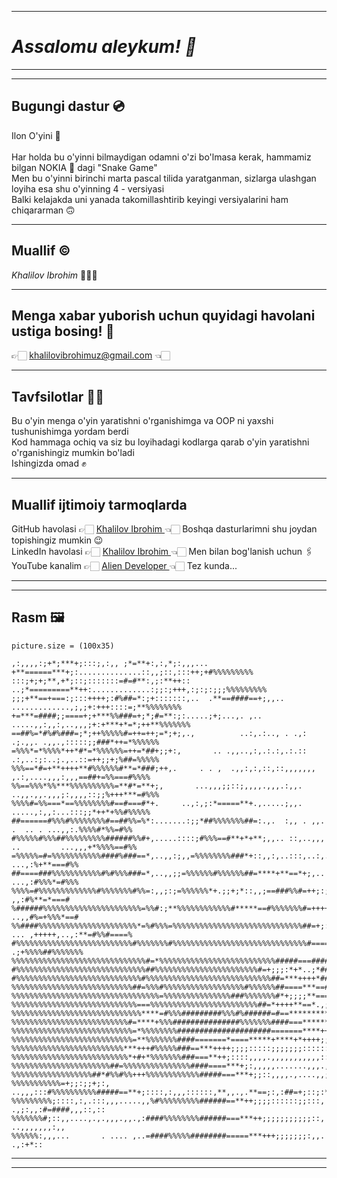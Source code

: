 <hr>
<h1> <i> Assalomu aleykum! 👋 </i> </h1>
<hr>
<hr>

<h2> Bugungi dastur 💿 </h2>
Ilon O'yini 🐍
<br>
<br>
Har holda bu o'yinni bilmaydigan odamni o'zi bo'lmasa kerak, hammamiz bilgan NOKIA 📱 dagi "Snake Game" <br>
Men bu o'yinni birinchi marta pascal tilida yaratganman, sizlarga ulashgan loyiha esa shu o'yinning 4 - versiyasi <br>
Balki kelajakda uni yanada takomillashtirib keyingi versiyalarini ham chiqararman 🙃
<hr>

<h2> Muallif ©️ </h2>
<i> Khalilov Ibrohim </i> 🙍🏻‍♂️
<hr>

<h2> Menga xabar yuborish uchun quyidagi havolani ustiga bosing! 📨 </h2>
👉🏻 <a href="mailto:khalilovibrohimuz@gmail.com">khalilovibrohimuz@gmail.com</a> 👈🏻
<hr>

<h2> Tavfsilotlar 💁🏻 </h2>
Bu o'yin menga o'yin yaratishni o'rganishimga va OOP ni yaxshi tushunishimga yordam berdi <br>
Kod hammaga ochiq va siz bu loyihadagi kodlarga qarab o'yin yaratishni o'rganishingiz mumkin bo'ladi <br>
Ishingizda omad ✊

<hr>
<h2> Muallif ijtimoiy tarmoqlarda </h2>
GitHub havolasi 👉🏻 <a href="https://github.com/khalilovibrohimuz"> Khalilov Ibrohim </a> 👈🏻 Boshqa dasturlarimni shu joydan topishingiz mumkin 😉 <br>
LinkedIn havolasi 👉🏻 <a href="https://www.linkedin.com/in/khalilovibrohimuz"> Khalilov Ibrohim </a> 👈🏻 Men bilan bog'lanish uchun 🖇️ <br>
YouTube kanalim  👉🏻 <a href="https://youtube.com/@alien_dev_uz"> Alien Developer </a> 👈🏻 Tez kunda...
<hr>
<hr>
<h2> Rasm 🖼️ </h2>

```
picture.size = (100x35)

,:,,,,:;+*;***+;:::;,:,, ;*=**+:,:,*;:,,,...  +**======***+;:..............::,,;::,:::++;+#%%%%%%%%%
:::;+;+;**,+*;::;:::::::=#=#**:,;:**++::   ..;*=========**++:.............:;;:;+++,:;:;:;;;%%%%%%%%%
;;;+**==+===:;:::++++;:#%##=*:;+:::::::,..  .**==####==+;,,.. .............,;,;+:+++::::=;**%%%%%%%%
+=***=####;;====+;+***%%###=+;*;#=**:;:.....;+;...,. ,..    .....,,:,,:,..,,,;+:+***+*=*;++**%%%%%%%
==##%=*#%#%###=;*;++%%%%%#=++=++;=*;+;,.,          ..:,.:.., . .,: .;.,,. .,,.,:::::;;###*++=*%%%%%%
=%%%*=*%%%%*++*#*=*%%%%%%=++=*##+;;+:,       .. .,,..,:,.:.:,.:.:: .:,..:;:..;.,..::=++;;+;%##=%%%%%
%%%==*#=+**++++**#%%%%%%#**=*###;++,.     . . ,  .,,:,:,::,::,,,,,,, ,.:,....,,,:,,,==##+=%%===#%%%%
%%==%%%*%%***%%%%%%%%%%=**#*=**+;,       ...,,,;;::;,,,,.,,,.:,,.  ..,,.,,.,,,;:,,,,::;;%+++***=#%%%
%%%%#=%%===*==%%%%%%%%#==#===#*+.     ..,:,;:*=====**+.,.....;,,.    .....,:,,:...:::;;*++*+%%#%%%%%
##======#%%%#%%%%%%%%#==##%%=%*:.......:;;*##%%%%%%%##=:.,.  :,, . ,,.   .  .. . ...,,:.%%%%#*%%=#%%
#%%%%%#%%%##%%%%%%%%%######%%#+,.....::::;#%%%==#**+*+**;,,.. ::,..,,,  ..         ...,,,+*%%%%==#%%
=%%%%%=#=%%%%%%%%%%%####%###==*,..,,:;,,=%%%%%%%%###*+::,,:,..:::,..:,..,,.          ...,:%+**===#%%
##====###%%%%%%%%%%%#%#%%%###=*,..,,;;=%%%%%%#%%%%%%##=****+**==*+;,..               ...,:#%%%*=#%%%
%%%%=#%%%%%%%%%%%%%#%%%%%%%#%%=:,,;:;=%%%%%%*+.;;+;*::,,;==###%%#=++;:;:,,::,..        ,,:#%**=*===#
%######%%%%%%%%%%%%%%%%%%%%%%=%%#:;**%%%%%%%%%%%%#*****==#%%%%%%%#=+++++***+++;;:... ..,,#%=+%%%*==#
%%####%%%%%%%%%%%%%%%%%%%%%%*=%#%%%=%%%%%%%%%%%%%%%%%%%%%%%%%%%%%##=+;:. ... ,+++++,..,:**=#%%#====%
#%%%%%%%%%%%%%%%%%%%%%%%%%%#%%%%%%%#%%%%%%%%%%%%%%%%%%%%%%%%%%%%%%#======*;++;:;+*+ .;+%%%%##%%%%%%%
%%%%%%%%%%%%%%%%%%%%%%%%%%%%%%#=*%%%%%%%%%%%%%%%%%%%%%%%%%%#####===############====,=%===%%========%
#%%%%%%%%%%%%%%%%%%%%%%%%%%%%%##%%%%%%%%%%%%%%%%%%%%%%%#=+;;;:*+*..;*#####%#######*%%###=%%=%%%#=%%#
#%%%%%%%%%%%%%%%%%%%%%%%%%%%%#%%%%%%%%%%%%%%%%%%%%%%%%%%%%##=***++++*####%%####===+;==%%%#==*=*=%%**
%%%%%%%%%%%%%%%%%%%%%%%%%%%##=%%%#%%%%%%%%%%%%%%%%%%#%%%%%%##====***==########==**;===##%%%%%%**%%%%
%%%%%%%%%%%%%%%%%%%%%%%%%%%%%%%%%=%%%%%%%%%%%%%%%###%%%%%%%#*+;;;;**====###===**+++=%%%%%%==*%%%*%%%
%%%%%%%%%%%%%%%%%%%%%%%%%%%%===%%%%%%%%%%%%%%%%%%%%%%%%##=*++++**==*.,;=====***+++%%=%##==**%%%*=#=+
%%%%%%%%%%%%%%%%%%%%%%%%%%%%%****=#%%%#########%%%#%######=#==***************++***%%%%===#++++++###;
%%%%%%%%%%%%%%%%%%%%%%%%%%#=****+%%%###############%%%%%%%####===*******+++++++#%%%**==*%%%#+++##%;#
%%%%%%%%%%%%%%%%%%%%%%%%%%%=*%%%%%%%%#####################=======****++++++++*%%%%%%***%%%%=+;%####+
%%%%%%%%%%%%%%%%%%%%%%%%%%%=**%%%%%%%####=======*====*****+****+*++++;;;;;;;+++=%%%%;+%%%#%++;;;:%#;
%%%%%%%%%%%%%%%%%%%%%%%%%***+++#%%%%%###==***++++;;;;:::::;;;;;;;::::::::;;;;#%#;;;;;;;;+;;;;;;:%#=;
%%%%%%%%%%%%%%%%%%%%%%%%%%*+#+*%%%%%%%###===**++;::::,,,,.,,,,,,,,,,,::::==##%;+#%%#%%;;;;;;*####+;:
%%%%%%%%%%%%%%%%%%%%%%##=%%%%%%%%%%%%%%%####====***+;:,,,,,.......,,,.,:::*###;+#%#:;;;;+#*:;===::::
%%%%%%%%%%%%%%%%%%##*#%%#%%+++%%%%%%%%%%%%#####===***+;;::,,,,.,....,,;*====:::::####==###====*###=#
%%%%%%%%%%%=+;;:;;+;:,  ..,,,:::#%%%%%%%%%%#####==**+;::::,:,,,::::::,**,,.,.**==;:,:##=+;::;:*=#:::
%%%%%%%%%;::::,:,.:::,,,.....,,%#%%%%%%%%%######==**++;;;;::::::;;:::,         .,;:,,:#=####,,,::,::
%%%%%%%#;::,,....,.,.,,,.,,.,:####%%%%%%%%######===***++;;;;;;;;;;;::,                  ..,,,,,,,:,,
%%%%%%:,,,...       . .... ,..=####%%%%%########=====***+++;;;;;;;:,,.                       .,:+*::
```
<hr>
<hr>